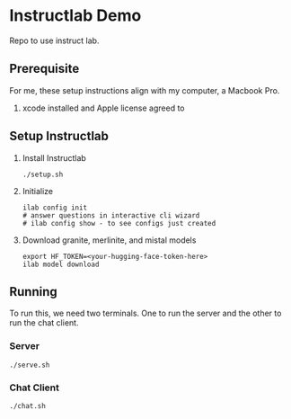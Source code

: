 # Instructlab Demo

Repo to use instruct lab.

## Prerequisite

For me, these setup instructions align with my computer, a Macbook Pro.

1. xcode installed and Apple license agreed to

## Setup Instructlab

1. Install Instructlab

    ```shell
    ./setup.sh
    ```

2. Initialize

    ```shell
    ilab config init
    # answer questions in interactive cli wizard
    # ilab config show - to see configs just created
    ```

3. Download granite, merlinite, and mistal models

    ```shell
    export HF_TOKEN=<your-hugging-face-token-here>
    ilab model download
    ```

## Running

To run this, we need two terminals.
One to run the server and the other to run the chat client.

### Server

```shell
./serve.sh
```

### Chat Client

```shell
./chat.sh
```
